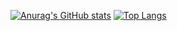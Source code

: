 [![Anurag's GitHub stats](https://github-readme-stats.vercel.app/api?username=gillesvanpellicom)](https://github.com/anuraghazra/github-readme-stats)
[![Top Langs](https://github-readme-stats.vercel.app/api/top-langs/?username=gillesvanpellicom)](https://github.com/anuraghazra/github-readme-stats)
